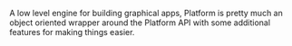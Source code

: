 A low level engine for building graphical apps, Platform is pretty much an object oriented wrapper around the Platform API with some additional features for making things easier.                                           
